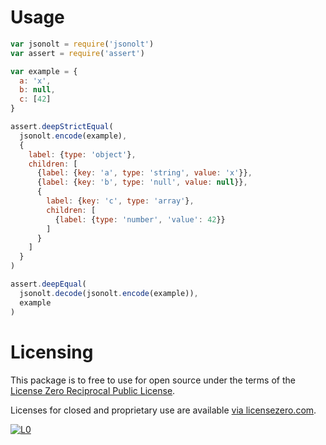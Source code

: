 # Usage

```javascript
var jsonolt = require('jsonolt')
var assert = require('assert')

var example = {
  a: 'x',
  b: null,
  c: [42]
}

assert.deepStrictEqual(
  jsonolt.encode(example),
  {
    label: {type: 'object'},
    children: [
      {label: {key: 'a', type: 'string', value: 'x'}},
      {label: {key: 'b', type: 'null', value: null}},
      {
        label: {key: 'c', type: 'array'},
        children: [
          {label: {type: 'number', 'value': 42}}
        ]
      }
    ]
  }
)

assert.deepEqual(
  jsonolt.decode(jsonolt.encode(example)),
  example
)
```

# Licensing

This package is to free to use for open source under the terms of the [License Zero Reciprocal Public License](./LICENSE).

Licenses for closed and proprietary use are available [via licensezero.com][project].

[![L0](https://licensezero.com/projects/070801d5-59f1-46ed-bb38-f5aaaa459fb8/badge.svg)][project]

[project]: https://licensezero.com/projects/070801d5-59f1-46ed-bb38-f5aaaa459fb8
